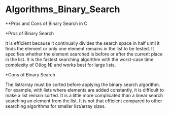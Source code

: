 # Algorithms_Binary_Search

**Pros and Cons of Binary Search in C

*Pros of Binary Search

It is efficient because it continually divides the search space in half until it finds the element or only one element remains in the list to be tested.
It specifies whether the element searched is before or after the current place in the list.
It is the fastest searching algorithm with the worst-case time complexity of O(log N) and works best for large lists.

*Cons of Binary Search

The list/array must be sorted before applying the binary search algorithm. For example, with lists where elements are added constantly, it is difficult to make a list remain sorted.
It is a little more complicated than a linear search searching an element from the list.
It is not that efficient compared to other searching algorithms for smaller list/array sizes.

